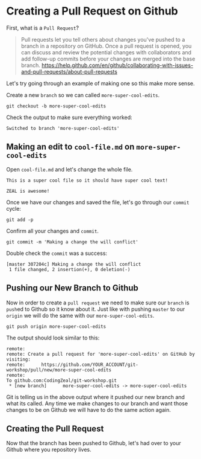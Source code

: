 # Creating a Pull Request on Github

First, what is a `Pull Request`?

> Pull requests let you tell others about changes you've pushed to a branch in a repository on GitHub. Once a pull request is opened, you can discuss and review the potential changes with collaborators and add follow-up commits before your changes are merged into the base branch. https://help.github.com/en/github/collaborating-with-issues-and-pull-requests/about-pull-requests

Let's try going through an example of making one so this make more sense.

Create a new `branch` so we can called `more-super-cool-edits`.

```
git checkout -b more-super-cool-edits
```

Check the output to make sure everything worked:

```
Switched to branch 'more-super-cool-edits'
```

## Making an edit to `cool-file.md` on `more-super-cool-edits`

Open `cool-file.md` and let's change the whole file.

```
This is a super cool file so it should have super cool text!

ZEAL is awesome!
```

Once we have our changes and saved the file, let's go through our `commit` cycle:

```
git add -p
```

Confirm all your changes and `commit`.

```
git commit -m 'Making a change the will conflict'
```

Double check the `commit` was a success:

```
[master 307204c] Making a change the will conflict
 1 file changed, 2 insertion(+), 0 deletion(-)
```

## Pushing our New Branch to Github

Now in order to create a `pull request` we need to make sure our `branch` is `push`ed to Github so it know about it. Just like with pushing `master` to our `origin` we will do the same with our `more-super-cool-edits`.

```
git push origin more-super-cool-edits
```

The output should look similar to this:

```
remote:
remote: Create a pull request for 'more-super-cool-edits' on GitHub by visiting:
remote:      https://github.com/YOUR_ACCOUNT/git-workshop/pull/new/more-super-cool-edits
remote:
To github.com:CodingZeal/git-workshop.git
 * [new branch]      more-super-cool-edits -> more-super-cool-edits
 ```

Git is telling us in the above output where it pushed our new branch and what its called. Any time we make changes to our branch and want those changes to be on Github we will have to do the same action again.

## Creating the Pull Request

Now that the branch has been pushed to Github, let's had over to your Github where you repository lives.
